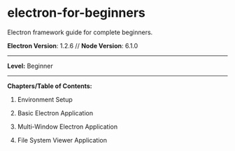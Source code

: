 # electron-for-beginners
Electron framework guide for complete beginners.


**Electron Version**: 1.2.6 // **Node Version**: 6.1.0
___
**Level:** Beginner
___
**Chapters/Table of Contents:**

1. Environment Setup

2. Basic Electron Application

3. Multi-Window Electron Application

4. File System Viewer Application

